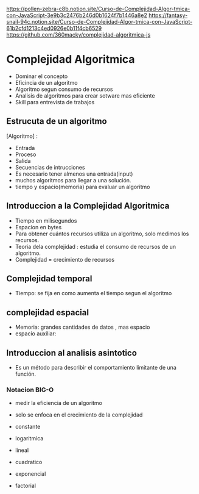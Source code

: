 https://pollen-zebra-c8b.notion.site/Curso-de-Complejidad-Algor-tmica-con-JavaScript-3e9b3c2476b246d0b1624f7b1446a8e2
https://fantasy-snail-94c.notion.site/Curso-de-Complejidad-Algor-tmica-con-JavaScript-61b2cfd1213c4ed0926e0b11f4cb6529
https://github.com/360macky/complejidad-algoritmica-js

# Complejidad Algoritmica

-   Dominar el concepto
-   Eficincia de un algoritmo
-   Algoritmo segun consumo de recursos
-   Analisis de algoritmos para crear sotware mas eficiente
-   Skill para entrevista de trabajos

## Estrucuta de un algoritmo

[Algoritmo] :

-   Entrada
-   Proceso
-   Salida
-   Secuencias de intrucciones
-   Es necesario tener almenos una entrada(input)
-   muchos algoritmos para llegar a una solución.
-   tiempo y espacio(memoria) para evaluar un algoritmo

## Introduccion a la Complejidad Algoritmica

-   Tiempo en milisegundos
-   Espacion en bytes
-   Para obtener cuántos recursos utiliza un algoritmo, solo medimos los recursos.
-   Teoria dela complejidad : estudia el consumo de recursos de un algoritmo.
-   Complejidad = crecimiento de recursos

## Complejidad temporal

-   Tiempo: se fija en como aumenta el tiempo segun el algoritmo

## complejidad espacial

-   Memoria: grandes cantidades de datos , mas espacio
-   espacio auxiliar:

## Introduccion al analisis asintotico

-   Es un método para describir el comportamiento limitante de una función.

### Notacion BIG-O

-   medir la eficiencia de un algoritmo
-   solo se enfoca en el crecimiento de la complejidad

-   constante
-   logaritmica
-   lineal
-   cuadratico
-   exponencial
-   factorial

